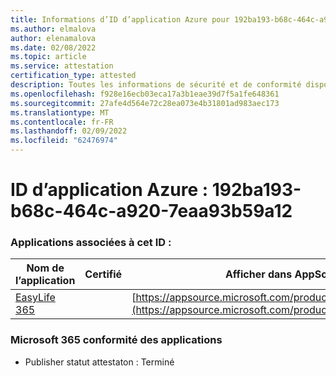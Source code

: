 ```yaml
---
title: Informations d’ID d’application Azure pour 192ba193-b68c-464c-a920-7eaa93b59a12
ms.author: elmalova
author: elenamalova
ms.date: 02/08/2022
ms.topic: article
ms.service: attestation
certification_type: attested
description: Toutes les informations de sécurité et de conformité disponibles pour 192ba193-b68c-464c-a920-7eaa93b59a12.
ms.openlocfilehash: f928e16ecb03eca17a3b1eae39d7f5a1fe648361
ms.sourcegitcommit: 27afe4d564e72c28ea073e4b31801ad983aec173
ms.translationtype: MT
ms.contentlocale: fr-FR
ms.lasthandoff: 02/09/2022
ms.locfileid: "62476974"
---
```

# <a name="azure-app-id-192ba193-b68c-464c-a920-7eaa93b59a12"></a>ID d’application Azure : 192ba193-b68c-464c-a920-7eaa93b59a12


### <a name="apps-associated-with-this-id"></a>Applications associées à cet ID :
| **Nom de l’application** | **Certifié** | **Afficher dans AppSource** |
|--------------|---------------|-----------------------|
| [EasyLife 365](https://docs.microsoft.com/microsoft-365-app-certification/forward/WA200003697) |  | [https://appsource.microsoft.com/product/office/WA200003697](https://appsource.microsoft.com/product/office/WA200003697) |

### <a name="microsoft-365-app-compliance-status"></a>Microsoft 365 conformité des applications
- Publisher statut attestaton : Terminé
